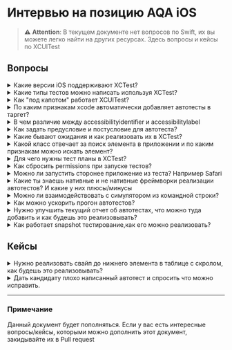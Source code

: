 # Интервью на позицию AQA iOS

> :warning: **Attention**: В текущем документе нет вопросов по Swift, их вы можете легко найти на других ресурсах. Здесь вопросы и кейсы по XCUITest 


## Вопросы

<details>
  <summary>Какие версии iOS поддерживают XCTest?</summary>
  XCTest поддерживает iOS 10 и выше и XCode версии 7.2 и выше
</details>

<details>
  <summary>Какие типы тестов можно написать используя XCTest?</summary>
  XCTest позволяет написать: unit, ui и perfomance тесты
</details>

<details>
  <summary>Как "под капотом" работает XCUITest?</summary>
  Когда мы добавляем ui-тесты в проект Xcode, они находят в отдельном таргете с препиской UITest. Это связано с тем, что ui-тесты компилируются и развертываются в отдельном приложении. Код ui-тестов, который мы пишем, выполняется в приложении для запуска тестов, а не в целевом приложении. Приложение для выполнения тестов действует как прокси, оно берет написанную тестовую логику и транслирует её в iOS Accessibility actions, которые выполняет с целевым приложением. Это делается для имитации использования приложения так же, как это делает человек. С точки зрения разработчика это означает, что мы не взаимодействуем напрямую с элементами UIKit в нашем приложении, такими как UILabel или UIButton, а скорее через прокси-элементы, называемые XCUIElement.
</details>

<details>
  <summary>По каким признакам xcode автоматически добавляет автотесты в таргет?</summary>
  
  Класс в котором находится тест должен наследоваться от XCTestCase
  
  Тестовый метод должен быть: без параметров, без возвращаемого значения и с именем, начинающимся со слова test в нижнем регистре
</details>

<details>
  <summary>В чем различие между accessibilityidentifier и accessibilitylabel</summary>
  
  accessibilityidentifier - Это строка идентифицирующая ui-элемент, используется в ui-тестах 
  
  accessibilityLabel - Это краткое описание содержимого в элементе, например текст на кнопке, используется в Voice over 
  
</details>

<details>
  <summary>Как задать предусловие и постусловие для автотеста?</summary>
  
  С помощью `setUp()` и `tearDown()` методов. Также мы можем задавать эти условия для всего сьюта тестов либо отдельно для каждого теста.  
</details>

<details>
  <summary>Какие бывают ожидания и как реализовать их в XCTest?</summary>
  
  Ожидания бывают двух видов явные и неявные.
  
  Неявные ожидания можно реализовать несколькими способами:
  - `wait(for expectations: [XCTestExpectation], timeout seconds: TimeInterval)`;
  - `waitForExistence(timeout:)`.
  
  Явное ожидание можно реализовать - `Thread.sleep(forTimeInterval: 1)`
</details>

<details>
  <summary>Какой класс отвечает за поиск элемента в приложении и по каким признакам можно искать элемент?</summary>
  
  За поиск UI-элементов отвечает класс XCUIElementQuery. Элемент можно искать по:
  1. по индефикатору, самый надежный вариант поиска.
  2. по индексу типа элемента(например вторая кнопка на экране).
  3. по вложенности(children и descedants).
  4. по предикату.
</details>

<details>
  <summary>Для чего нужны тест планы в XCTest?</summary>
  Тест план предоставляет возможность запускать наборы тестов с различными конфигурациями. Тест план — это JSON файл с расширением .xctestplan, которым можно управлять через пользовательский интерфейс или из исходного кода. Его удобно использовать, когда у вас есть несколько наборов тестов: Smoke, Rregression или группы тестов которые должны гонять на разных локализациях или с разной геолокацией
</details>

<details>
  <summary>Как сбросить permissions при запуске тестов?</summary>
  Чтобы сбросить permissions, нужно вызвать метод resetAuthorizationStatus и передать в него значение из enum XCUIProtectedResource
</details>


<details>
  <summary> Можно ли запустить сторонее приложение из теста? Например Safari </summary>
  
  Да можно. Для этого нужно знать bundle id приложения и передать его в качестве аргумента в XCUIApplication.
  
  Пример `XCUIApplication(bundleIdentifier: "com.apple.mobilesafari").launch()` 
</details>

<details>
  <summary>Какие ты знаешь нативные и не нативные фреймворки реализации автотестов? И какие у них плюсы/минусы</summary>
  Основная нативная библиотека для iOS - это XCTest, также можно воспользоваться фреймворками Earlgrey, Kif, Calabash.
  
  Не нативный фреймворк - Appium.
  
  | Критерий      | XCTest | Appium|
| ----------- | ----------- |----------|
| Язык      | Swift/Objective-C | Любой |
| Стабильность тестов   | Более стабильные | Менее стабильные |
| Кросплатформенность | Нет | Да |
| Скорость | Быстрее | Медленее |
| Доступ к коду приложения | Нужен | Не нужен |
  
</details>

<details>
  <summary>Можно ли взаимодействовать с симулятором из командной строки?</summary>
  Да для взаимодействия есть утилита от apple - simctl
</details>

<details>
  <summary>Как можно ускорить прогон автотестов?</summary>
  
  Для ускорения тестов можно воспользоваться:
  - параллелизацией ui-тестов;
  - стартовать флоу с нужного экрана;
  - убрать дублирущие проверки в сценариях, если они есть;
  - перевести тесты на моки;
  - запускать тесты без сборки приложения, а на основании derived data
</details>

<details>
  <summary>Нужно улучшить текущий отчет об автотестах, что можно туда добавить и как будешь это реализовывать?</summary>
  
  В отчет можно добавить:
  - запись видео прогона теста;
  - логи сетевых запросов;
  - сделать более информативные вывод в ассертах;
  - разбить сценарий на шаги, используя XCTContext
</details>

<details>
  <summary>Как работает snapshot тестирование,как его можно реализовать?</summary>
  Snapshot тесты - это тесты которые делают скриншот экрана (эталонный скриншот) и сравнивают с актуальным скриншотом, который делается во время прогона тестов.
  
  Для реализации этого вида тестирование в iOS, есть две библиотеки: iOSSnapshotTestCase (previously FBSnapshotTestCase), SnapshotTesting.
  
  При реализации нужно будет обрезать status bar дабы он не аффектил результаты прогона теста 
</details>

## Кейсы

<details>
  <summary>Нужно реализовать свайп до нижнего элемента в таблице с скролом, как будешь это реализовывать?</summary>
  
  При реализации метода учесть ограничение на кол-во свайпов и видимость элемента на экране
</details>


<details>
  <summary>Дать кандидату плохо написанный автотест и спросить что можно исправить.</summary>
</details>

---

### Примечание

Данный документ будет пополняться. Если у вас есть интересные вопросы/кейсы, которыми можно дополнить этот документ, закидывайте их в Pull request
